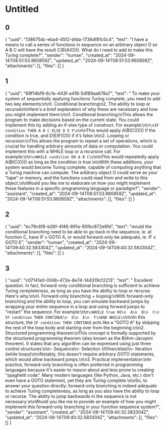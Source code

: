 # Untitled

## 0

{
  "uuid": "138675dc-eba4-45f2-bfda-1736df81c0c4",
  "text": "I have a means to call a series of functions in sequence on an arbitrary object O so A B C will have the result C(B(A(O))). What do I need to add to make this Turing complete?",
  "sender": "human",
  "created_at": "2024-09-14T08:51:53.960859Z",
  "updated_at": "2024-09-14T08:51:53.960859Z",
  "attachments": [],
  "files": []
}

## 1

{
  "uuid": "69f14bf9-6c1e-443f-a416-5df89aa678a7",
  "text": " To make your system of sequentially applying functions Turing complete, you need to add two key elements:\n\n1. Conditional branching\n2. The ability to loop or recurse\n\nHere's a brief explanation of why these are necessary and how you might implement them:\n\n1. Conditional branching:\nThis allows the program to make decisions based on the current state. You could implement this by adding an if-else type of construct. For example:\n\n```\nIF condition THEN A B C ELSE D E F\n```\n\nThis would apply A(B(C(O))) if the condition is true, and D(E(F(O))) if it's false.\n\n2. Looping or recursion:\nThis allows the program to repeat a set of operations, which is crucial for handling arbitrary amounts of data or computation. You could implement this with a WHILE loop or a recursive call. For example:\n\n```\nWHILE condition DO A B C\n```\n\nThis would repeatedly apply A(B(C(O))) as long as the condition is true.\n\nWith these additions, your system would become Turing complete, capable of computing anything that a Turing machine can compute. The arbitrary object O could serve as your \"tape\" or memory, and the functions could read from and write to this object.\n\nWould you like me to elaborate on how you might implement these features in a specific programming language or paradigm?",
  "sender": "assistant",
  "created_at": "2024-09-14T08:51:53.960859Z",
  "updated_at": "2024-09-14T08:51:53.960859Z",
  "attachments": [],
  "files": []
}

## 2

{
  "uuid": "bc79c6f8-b26f-4f46-891a-90fbc872e6fd",
  "text": "would the conditional branching need to be able to go back in the sequence, ie. at function C, have IF x GOTO A, or would forward-only be adequate, ie. IF x GOTO E",
  "sender": "human",
  "created_at": "2024-09-14T09:40:32.583304Z",
  "updated_at": "2024-09-14T09:40:32.583304Z",
  "attachments": [],
  "files": []
}

## 3

{
  "uuid": "c07141e0-004b-472e-8e74-144319cf2213",
  "text": " Excellent question. In fact, forward-only conditional branching is sufficient to achieve Turing completeness, as long as you have the ability to loop or recurse. Here's why:\n\n1. Forward-only branching + looping:\nWith forward-only branching and the ability to loop, you can simulate backward jumps by wrapping your entire sequence in a loop and using forward jumps to \"restart\" the sequence. For example:\n\n```\nWHILE true DO\n  A\n  B\n  C\n  IF condition THEN CONTINUE\n  D\n  E\n  F\nEND WHILE\n```\n\nIn this structure, the `IF condition THEN CONTINUE` acts like a \"GOTO A\" by skipping the rest of the loop body and starting over from the beginning.\n\n2. Structured programming theorem:\nThis concept is formally supported by the structured programming theorem (also known as the Böhm-Jacopini theorem). It states that any algorithm can be expressed using just three control structures:\n\n- Sequence\n- Selection (if/then/else)\n- Iteration (while loops)\n\nNotably, this doesn't require arbitrary GOTO statements, which would allow backward jumps.\n\n3. Practical implementation:\nIn practice, forward-only branching is often preferred in programming languages because it's easier to reason about and less prone to creating \"spaghetti code\". Many modern languages (like Python, Java, etc.) don't even have a GOTO statement, yet they are Turing complete.\n\nSo, to answer your question directly: forward-only branching is indeed adequate to achieve Turing completeness, as long as you also have the ability to loop or recurse. The ability to jump backwards in the sequence is not necessary.\n\nWould you like me to provide an example of how you might implement this forward-only branching in your function sequence system?",
  "sender": "assistant",
  "created_at": "2024-09-14T09:40:32.583304Z",
  "updated_at": "2024-09-14T09:40:32.583304Z",
  "attachments": [],
  "files": []
}
